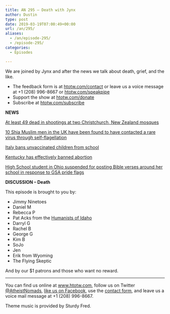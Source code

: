 ```yaml
---
title: AN 295 – Death with Jynx
author: Dustin
type: post
date: 2019-03-19T07:00:49+00:00
url: /an/295/
aliases:
  - /an/episode-295/
  - /episode-295/
categories:
  - Episodes

---
```

<div id="buzzsprout-player-10552814"></div><script src="https://www.buzzsprout.com/1983601/10552814-episode-295-death-with-jynx.js?container_id=buzzsprout-player-10552814&player=small" type="text/javascript" charset="utf-8"></script>

We are joined by Jynx and after the news we talk about death, grief, and the like.

<!--more-->

 * The feedback form is at [htotw.com/contact](https://htotw.com/contact) or leave us a voice message at +1 (208) 996-8667 or <a href="https://htotw.com/speakpipe" target="_blank" rel="noopener noreferrer">htotw.com/speakpipe</a>
 * Support the show at <a href="https://htotw.com/donate" target="_blank" rel="noopener noreferrer">htotw.com/donate</a>
 * Subscribe at <a href="https://htotw.com/subscribe" target="_blank" rel="noopener noreferrer">htotw.com/subscribe</a>

**NEWS**

<a href="https://www.cnn.com/2019/03/14/asia/christchurch-mosque-shooting-intl/index.html" target="_blank" rel="noopener noreferrer">At least 49 dead in shootings at two Christchurch, New Zealand mosques</a>

<a href="https://www.apnews.com/cd3b59369e7943ff90de2a8d10b13789" target="_blank" rel="noopener noreferrer">10 Shia Muslim men in the UK have been found to have contacted a rare virus through self-flagellation</a>

<a href="https://www.bbc.com/news/world-europe-47536981" target="_blank" rel="noopener noreferrer">Italy bans unvaccinated children from school</a>

<a href="https://www.aclu.org/blog/reproductive-freedom/abortion/kentucky-just-banned-abortion" target="_blank" rel="noopener noreferrer">Kentucky has effectively banned abortion</a>

<a href="https://www.rawstory.com/2019/03/christians-outraged-ohio-high-schooler-suspended-trying-heal-gay-students-bible-verses/" target="_blank" rel="noopener noreferrer">High School student in Ohio suspended for posting Bible verses around her school in response to GSA pride flags</a>

**DISCUSSION &#8211; Death**

This episode is brought to you by:

  * Jimmy Ninetoes
  * Daniel M
  * Rebecca P
  * Pat Acks from the <a href="https://www.humanistsofidaho.org" target="_blank" rel="noopener noreferrer">Humanists of Idaho</a>
  * Darryl G
  * Rachel B
  * George G
  * Kim B
  * SoJo
  * Jen
  * Erik from Wyoming
  * The Flying Skeptic

And by our $1 patrons and those who want no reward.

<hr class="wp-block-separator" />

You can find us online at <a href="https://www.htotw.com/" target="_blank" rel="noopener noreferrer">www.htotw.com</a>, follow us on Twitter <a href="https://htotw.com/twitter" target="_blank" rel="noopener noreferrer">@AtheistNomads</a>, <a href="https://htotw.com/facebook" target="_blank" rel="noopener noreferrer">like us on Facebook</a>, use the [contact form](https://htotw.com/contact), and leave us a voice mail message at +1 (208) 996-8667.

Theme music is provided by Sturdy Fred.